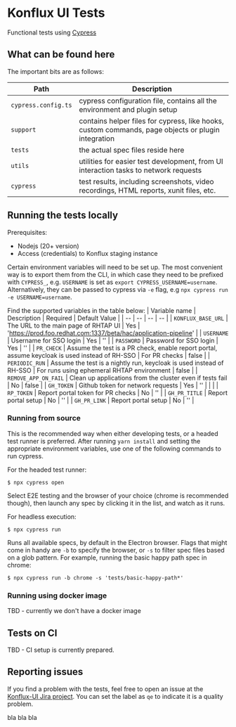 # Konflux UI Tests
Functional tests using [Cypress](https://docs.cypress.io/guides/overview/why-cypress)

## What can be found here
The important bits are as follows:

| Path | Description |
| -- | -- |
| `cypress.config.ts` | cypress configuration file, contains all the environment and plugin setup |
| `support` | contains helper files for cypress, like hooks, custom commands, page objects or plugin integration |
| `tests` | the actual spec files reside here |
| `utils` | utilities for easier test development, from UI interaction tasks to network requests |
| `cypress` | test results, including screenshots, video recordings, HTML reports, xunit files, etc. |

## Running the tests locally
Prerequisites:
* Nodejs (20+ version)
* Access (credentials) to Konflux staging instance

Certain environment variables will need to be set up. The most convenient way is to export them from the CLI, in which case they need to be prefixed with `CYPRESS_`, e.g. `USERNAME` is set as `export CYPRESS_USERNAME=username`. Alternatively, they can be passed to cypress via `-e` flag, e.g `npx cypress run -e USERNAME=username`.

Find the supported variables in the table below:
| Variable name | Description | Required | Default Value |
| -- | -- | -- | -- |
| `KONFLUX_BASE_URL` | The URL to the main page of RHTAP UI | Yes | 'https://prod.foo.redhat.com:1337/beta/hac/application-pipeline' |
| `USERNAME` | Username for SSO login | Yes | '' |
| `PASSWORD` | Password for SSO login | Yes | '' |
| `PR_CHECK` | Assume the test is a PR check, enable report portal, assume keycloak is used instead of RH-SSO | For PR checks | false |
| `PERIODIC_RUN` | Assume the test is a nightly run, keycloak is used instead of RH-SSO | For runs using ephemeral RHTAP environment | false |
| `REMOVE_APP_ON_FAIL` | Clean up applications from the cluster even if tests fail | No | false |
| `GH_TOKEN` | Github token for network requests | Yes | '' |
| |
| `RP_TOKEN` | Report portal token for PR checks | No | '' |
| `GH_PR_TITLE` | Report portal setup | No | '' |
| `GH_PR_LINK` | Report portal setup | No | '' |

### Running from source
This is the recommended way when either developing tests, or a headed test runner is preferred. After running `yarn install` and setting the appropriate environment variables, use one of the following commands to run cypress.

For the headed test runner:
```
$ npx cypress open
```
Select E2E testing and the browser of your choice (chrome is recommended though), then launch any spec by clicking it in the list, and watch as it runs.

For headless execution:
```
$ npx cypress run
```
Runs all available specs, by default in the Electron browser. Flags that might come in handy are `-b` to specify the browser, or `-s` to filter spec files based on a glob pattern. For example, running the basic happy path spec in chrome:
```
$ npx cypress run -b chrome -s 'tests/basic-happy-path*'
```

### Running using docker image
TBD - currently we don't have a docker image
<!-- This folder contains a Dockerfile that specifies an image with all the dependencies and test code included. It should be available on quay.io and should be updated no more than 30 minutes after a change is pushed to this folder.

If there are no changes in your local test code, you can pull and run the image from quay, providing the required environment variables. Feel free to use docker or podman, we will be using podman in this example:
```
$ podman run -e CYPRESS_KONFLUX_BASE_URL=https://<HOSTNAME>/hac/application-pipeline -e CYPRESS_USERNAME="user1" -e CYPRESS_PASSWORD="user1" quay.io/hacdev/hac-tests:next
```
Note that the container specific arguments like environment and mountpoints are defined before the image tag. Any arguments defined after the image tag will be interpreted as options and passed directly to cypress. 
In general, the the command structure is as follows:
```
$ <container engine> run <mount points> <container environment variables> quay.io/hacdev/hac-tests:next <cypress arguments>
```

Since the image already contains all the test code, in case you'd like to run the tests with your local changes, you would need to mount the local code:
```
$ podman run -v <path to e2e-tests>:/e2e:Z -e CYPRESS_KONFLUX_BASE_URL=https://<HOSTNAME>/hac/application-pipeline -e CYPRESS_USERNAME="user1" -e CYPRESS_PASSWORD="user1" quay.io/hacdev/hac-tests:next
```
The entrypoint searches for any code within `/e2e` path and runs it instead of any code that was already present inside the image.

#### Passing arguments to cypress
The cypress run command can be customized using flags, as per the [documentation](https://docs.cypress.io/guides/guides/command-line#cypress-run). To pass these into the entrypoint, simply add them to the end of your container run command.

For example, we can limit what spec files will be run:
```
$ podman run -e CYPRESS_KONFLUX_BASE_URL=https://<HOSTNAME>/hac/application-pipeline quay.io/hacdev/hac-tests:next --spec tests/basic-happy-path.spec.ts
```
Or if instead of using container environment variables, you prefer to pass them directly to cypress:
```
$ podman run quay.io/hacdev/hac-tests:next -e KONFLUX_BASE_URL=https://<HOSTNAME>/hac/application-pipeline
```
There is no need for the `CYPRESS` prefix this way. Passing `KONFLUX_BASE_URL` is equivalent to setting a variable in the container called `CYPRESS_KONFLUX_BASE_URL`.

Keep in mind that it is the image tag that divides the command between container setup on its left, and the entrypoint arguments on the right (those will be passed to cypress).

#### Accessing test results
Test artifacts (reports, screenshots, videos, etc.) are only accessible to the host system if the appropriate container folder is mounted.

When running with local test code mounted, with the `-v <path to e2e-tests>:/e2e:Z` option, all the test artifacts are available to the host at `<path to e2e-tests>/cypress`.

When running the container with the included test code, the tests artifacts are available inside the container at `/tmp/artifacts`. Mouning the folder, the host can then access the artifacts at the `<chosen path>`:
```
$ podman run -v <chosen path>:/tmp/artifacts:Z <environment variables> quay.io/hacdev/hac-tests:next
```

#### Building the image
To build the image locally, navigate to this folder and run (using your favorite container runtime)
```
$ podman build -f Dockerfile -t <awesome tag>
```

#### Publishing the image
The image is being published automatically after a change to this folder is pushed to main. If however, the need arises to publish it manually, you will first need access to the `quay.io/hacdev/hac-tests` repository, ask `jrichter`, `kfoniok`, or `skhileri` for rights. 

Of course we will now need to build the image with the appropriate tag and push it (after logging in):
```
$ podman build -f Dockerfile -t quay.io/hacdev/hac-tests:next
$ podman login -u="$USERNAME" -p="$TOKEN" quay.io
$ podman push quay.io/hacdev/hac-tests:next
``` -->

## Tests on CI
TBD - CI setup is currently prepared.
<!-- For CI we are using a dual cluster setup. The frontend is deployed per run on an ephemeral cluster using `bonfire`, and generally only lives as long as the CI run is active. The backend RHTAP runs on an [OSD cluster](https://console-openshift-console.apps.hac-devsandbox.5unc.p1.openshiftapps.com/dashboards) that we maintain and keep up to date with the latest RHTAP. For access to our CI cluster, contact `kfoniok`. The backend configuration can be found in our [fork of infra-deployments](https://github.com/redhat-hac-qe/infra-deployments).

The two clusters communicate through a proxy. The frontend SSO url is also replaced with a url to a keycloak instance running on the CI cluster. For each CI run, a new user is generated and registered in the toolchain host operator.

Finally, the tests are run using the `quay.io/hacdev/hac-tests:next` image.

For step-by-step setup, refer to the [pr_check.sh](../pr_check.sh) file. 

### PR checks
Our Cypress tests run on every pull request, using a [jenkins job](https://ci.int.devshift.net/job/openshift-hac-dev-pr-check/) (VPN required). The job runs the aforementioned `pr_check.sh` file. Note that even though the job exposes all results generated by the tests, the HTML report will not open properly, unless downloaded, due to javascript restrictions on the jenkins instance.

By default, the `advanced-happy-path` spec file (component with custom build pipeline) is skipped for PR checks, due to long run time (~20 minutes). To run the full suite of tests, comment `[test]` on the PR. To rerun the default suite, comment `/retest`.

The job also uploads results to the RHTAP QE [report portal](https://reportportal-appstudio-qe.apps.ocp-c1.prod.psi.redhat.com/ui/#hac-dev) (ask `jrichter` for access if interested).

### Periodic tests
Additionally, the tests also run nightly on openshift-ci. Unlike the PR check, this job always runs the entire test suite.

The job history can be found [here](https://prow.ci.openshift.org/job-history/gs/origin-ci-test/logs/periodic-ci-openshift-hac-dev-main-periodic-tests), the job definition is available [here](https://github.com/openshift/release/tree/master/ci-operator/step-registry/openshift/hac-dev/e2e).

The test results will also be reported on the `#forum-rhtap-test-execution-alerts` slack channel.

### Infra-deployments PR checks
The upstream infra-deployments [repo](https://github.com/redhat-appstudio/infra-deployments) is also starting to incorporate our cypress tests in their PR checks to test new backend changes against our frontend. Currently, the `basic-happy-path` spec is being used.

Job history is available [here](https://prow.ci.openshift.org/job-history/gs/origin-ci-test/pr-logs/directory/pull-ci-redhat-appstudio-infra-deployments-main-appstudio-hac-e2e-tests).
-->

## Reporting issues
If you find a problem with the tests, feel free to open an issue at the [Konflux-UI Jira project](https://issues.redhat.com/projects/KFLUXUI). You can set the label as `qe` to indicate it is a quality problem.

<!-- If you discover a production bug thanks to a test failure, please label any issue created for that bug as `ci-fail`. That way we can see all this automation has actually generated some value. -->


bla bla bla 